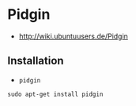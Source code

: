 # Pidgin

+   <http://wiki.ubuntuusers.de/Pidgin>



## Installation

+   `pidgin`

<!---->

    sudo apt-get install pidgin

